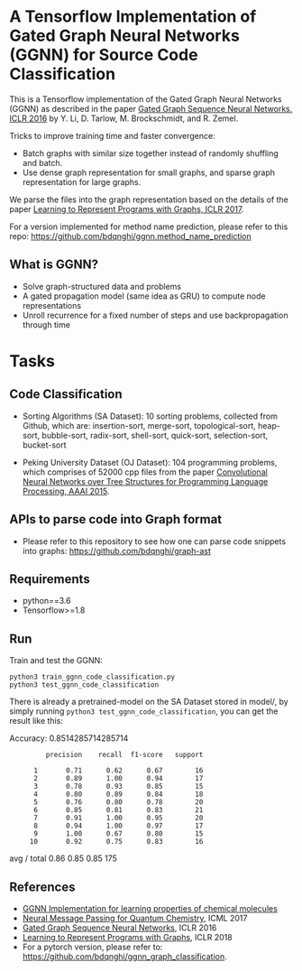 # A Tensorflow Implementation of Gated Graph Neural Networks (GGNN) for Source Code Classification

This is a Tensorflow implementation of the Gated Graph Neural Networks (GGNN) as described in the paper [Gated Graph Sequence Neural Networks, ICLR 2016](https://arxiv.org/abs/1511.05493) by Y. Li, D. Tarlow, M. Brockschmidt, and R. Zemel.

Tricks to improve training time and faster convergence:
- Batch graphs with similar size together instead of randomly shuffling and batch.
- Use dense graph representation for small graphs, and sparse graph representation for large graphs.

We parse the files into the graph representation based on the details of the paper [Learning to Represent Programs with Graphs, ICLR 2017](https://arxiv.org/abs/1711.00740).

For a version implemented for method name prediction, please refer to this repo: https://github.com/bdqnghi/ggnn.method_name_prediction

## What is GGNN?
- Solve graph-structured data and problems
- A gated propagation model (same idea as GRU) to compute node representations
- Unroll recurrence for a fixed number of steps and use backpropagation through time

# Tasks

## Code Classification
- Sorting Algorithms (SA Dataset): 10 sorting problems, collected from Github, which are: insertion-sort, merge-sort, topological-sort, heap-sort, bubble-sort, radix-sort, shell-sort, quick-sort, selection-sort, bucket-sort

- Peking University Dataset (OJ Dataset): 104 programming problems, which comprises of 52000 cpp files from the paper [Convolutional Neural Networks over Tree Structures for Programming Language Processing, AAAI 2015](https://arxiv.org/abs/1409.5718).

## APIs to parse code into Graph format
- Please refer to this repository to see how one can parse code snippets into graphs: https://github.com/bdqnghi/graph-ast


## Requirements
- python==3.6
- Tensorflow>=1.8

## Run 
Train and test the GGNN:
```
python3 train_ggnn_code_classification.py
python3 test_ggnn_code_classification
```

There is already a pretrained-model on the SA Dataset stored in model/, by simply running ```python3 test_ggnn_code_classification```, you can get the result like this: 

Accuracy: 0.8514285714285714

             precision    recall  f1-score   support

          1       0.71      0.62      0.67        16
          2       0.89      1.00      0.94        17
          3       0.78      0.93      0.85        15
          4       0.80      0.89      0.84        18
          5       0.76      0.80      0.78        20
          6       0.85      0.81      0.83        21
          7       0.91      1.00      0.95        20
          8       0.94      1.00      0.97        17
          9       1.00      0.67      0.80        15
         10       0.92      0.75      0.83        16

avg / total       0.86      0.85      0.85       175


## References
- [GGNN Implementation for learning properties of chemical molecules](https://github.com/Microsoft/gated-graph-neural-network-samples)
- [Neural Message Passing for Quantum Chemistry](https://arxiv.org/pdf/1704.01212.pdf), ICML 2017
- [Gated Graph Sequence Neural Networks](https://arxiv.org/abs/1511.05493), ICLR 2016
- [Learning to Represent Programs with Graphs](https://arxiv.org/abs/1711.00740), ICLR 2018
- For a pytorch version, please refer to: https://github.com/bdqnghi/ggnn_graph_classification.
